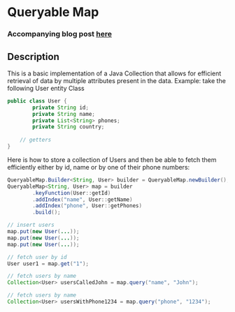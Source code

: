 Queryable Map 
========

### Accompanying blog post [here](http://hecodes.com/2019/12/implementing-a-queryable-map-in-java/)

## Description

This is a basic implementation of a Java Collection that allows for efficient retrieval of data by multiple attributes present in the data.
Example: take the following User entity Class

```java
public class User {
        private String id;
        private String name;
        private List<String> phones;
        private String country;
    
    // getters
}
```

Here is how to store a collection of Users and then be able to fetch them efficiently either by id, name or by one of their phone numbers:

```java
QueryableMap.Builder<String, User> builder = QueryableMap.newBuilder();
QueryableMap<String, User> map = builder
        .keyFunction(User::getId)
        .addIndex("name", User::getName)
        .addIndex("phone", User::getPhones)
        .build();

// insert users
map.put(new User(...));
map.put(new User(...));
map.put(new User(...));

// fetch user by id
User user1 = map.get("1");

// fetch users by name
Collection<User> usersCalledJohn = map.query("name", "John");

// fetch users by name
Collection<User> usersWithPhone1234 = map.query("phone", "1234");
```